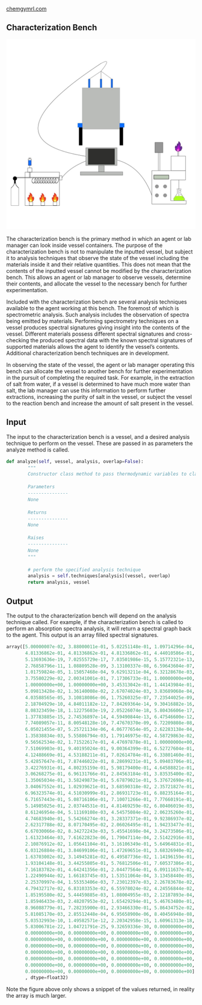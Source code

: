 [chemgymrl.com](https://chemgymrl.com/)

## Characterization Bench

<span style="display:block;text-align:center">![Characterization](tutorial_figures/characterization.png)

The characterization bench is the primary method in which an agent or lab manager can look inside vessel containers. The purpose of the characterization bench is not to manipulate the inputted vessel, but subject it to analysis techniques that observe the state of the vessel including the materials inside it and their relative quantities. This does not mean that the contents of the inputted vessel cannot be modified by the characterization bench. This allows an agent or lab manager to observe vessels, determine their contents, and allocate the vessel to the necessary bench for further experimentation.
 

Included with the characterization bench are several analysis techniques available to the agent working at this bench. The foremost of which is spectrometric analysis. Such analysis includes the observation of spectra being emitted by materials. Performing spectrometry techniques on a vessel produces spectral signatures giving insight into the contents of the vessel. Different materials possess different spectral signatures and cross-checking the produced spectral data with the known spectral signatures of supported materials allows the agent to identify the vessel’s contents. Additional characterization bench techniques are in development.
 

In observing the state of the vessel, the agent or lab manager operating this bench can allocate the vessel to another bench for further experimentation in the pursuit of completing the required task. For example, in the extraction of salt from water, if a vessel is determined to have much more water than salt, the lab manager can use this information to perform further extractions, increasing the purity of salt in the vessel, or subject the vessel to the reaction bench and increase the amount of salt present in the vessel.

## Input

The input to the characterization bench is a vessel, and a desired analysis technique to perform on the vessel. These are 
passed in as parameters the analyze method is called.

```python
def analyze(self, vessel, analysis, overlap=False):
        """
        Constructor class method to pass thermodynamic variables to class methods.

        Parameters
        ---------------
        None

        Returns
        ---------------
        None

        Raises
        ---------------
        None
        """

        # perform the specified analysis technique
        analysis = self.techniques[analysis](vessel, overlap)
        return analysis, vessel
```

## Output

The output to the characterization bench will depend on the analysis technique called. For example, if the 
characterization bench is called to perform an absorption spectra analysis, it will return a spectral graph back to the 
agent. This output is an array filled spectral signatures.

```python
array([5.00000007e-02, 3.88000011e-01, 5.02251148e-01, 1.09714296e-04,
       4.81336862e-01, 4.81336862e-01, 4.81336862e-01, 4.44010586e-01,
       5.13693636e-19, 7.02555729e-17, 7.03501986e-15, 5.15772321e-13,
       2.76858796e-11, 1.08809528e-09, 3.13100337e-08, 6.59643604e-07,
       1.01759824e-05, 1.15057468e-04, 9.62913211e-04, 6.32128678e-03,
       3.75580229e-02, 2.00341001e-01, 7.17306733e-01, 1.00000000e+00,
       1.00000000e+00, 1.00000000e+00, 3.45313042e-01, 1.44143984e-01,
       5.09813428e-02, 1.36140008e-02, 2.67074024e-03, 3.83689068e-04,
       4.03588565e-05, 3.10818086e-06, 1.75260325e-07, 7.23544025e-09,
       2.18704929e-10, 4.84011182e-12, 7.84269364e-14, 9.30416882e-16,
       8.08323459e-18, 1.12275603e-19, 2.05226074e-18, 5.80436606e-17,
       1.37783885e-15, 2.74536897e-14, 4.59490844e-13, 6.47546600e-12,
       7.74089057e-11, 8.00548128e-10, 7.47670370e-09, 6.72209808e-08,
       6.05021455e-07, 5.25721134e-06, 4.06777654e-05, 2.62283138e-04,
       1.35838834e-03, 5.55886794e-03, 1.79146975e-02, 4.58729863e-02,
       9.56562534e-02, 1.71522617e-01, 4.47697878e-01, 1.00000000e+00,
       7.51069903e-01, 9.40195024e-01, 9.00364399e-01, 6.52727604e-01,
       4.12488669e-01, 4.53188211e-01, 7.02614784e-01, 6.33801460e-01,
       5.42857647e-01, 7.87446022e-01, 8.28699231e-01, 5.09403706e-01,
       3.42276931e-01, 4.80235159e-01, 5.98179400e-01, 4.64588821e-01,
       3.06268275e-01, 6.96131766e-01, 2.84563184e-01, 3.83535400e-02,
       1.35065034e-01, 3.58249873e-01, 5.67879021e-01, 5.37672698e-01,
       3.04067552e-01, 1.02939621e-01, 3.68590318e-02, 2.35721827e-01,
       6.96323574e-01, 4.51030999e-01, 2.86931723e-01, 6.88235164e-01,
       6.71657443e-01, 5.08716106e-01, 7.10071266e-01, 7.77660191e-01,
       5.14985025e-01, 2.03744531e-01, 4.81469259e-02, 6.80406019e-03,
       8.61246954e-04, 5.11169108e-03, 4.54575084e-02, 2.06235260e-01,
       4.74683940e-01, 5.54266274e-01, 3.28337371e-01, 9.92386937e-02,
       2.62317788e-02, 8.07170495e-02, 2.06026495e-01, 1.94233477e-01,
       6.67030066e-02, 8.34272243e-03, 5.45541698e-04, 3.24273586e-01,
       1.61323464e-03, 7.61622823e-06, 1.79047114e-04, 2.51422916e-03,
       2.10876912e-02, 1.05641104e-01, 3.16106349e-01, 5.64964831e-01,
       6.03126884e-01, 3.84699106e-01, 1.47269651e-01, 3.68326940e-02,
       1.63703002e-02, 3.14945281e-02, 6.49587736e-02, 1.14196159e-01,
       1.93104148e-01, 3.44255805e-01, 5.76812506e-01, 7.60537386e-01,
       7.16183782e-01, 4.64241356e-01, 2.04477564e-01, 6.09111637e-02,
       1.22490944e-02, 1.66183745e-03, 1.53511064e-04, 3.13458440e-05,
       2.25370997e-04, 1.55353406e-03, 7.23012397e-03, 2.26783678e-02,
       4.79432717e-02, 6.83103353e-02, 6.55978024e-02, 4.24556844e-02,
       1.85195580e-02, 5.44459885e-03, 1.08004955e-03, 2.12187893e-04,
       1.85946433e-03, 2.48207953e-02, 1.65429294e-01, 5.46763480e-01,
       8.96088779e-01, 7.28235900e-01, 2.93466330e-01, 5.86434752e-02,
       5.81085170e-03, 2.85512448e-04, 6.95658900e-06, 8.40456948e-08,
       5.03532993e-10, 1.49582571e-12, 2.20342958e-15, 1.60961313e-18,
       5.83006781e-22, 1.04721791e-25, 9.32659336e-30, 0.00000000e+00,
       0.00000000e+00, 0.00000000e+00, 0.00000000e+00, 0.00000000e+00,
       0.00000000e+00, 0.00000000e+00, 0.00000000e+00, 0.00000000e+00,
       0.00000000e+00, 0.00000000e+00, 0.00000000e+00, 0.00000000e+00,
       0.00000000e+00, 0.00000000e+00, 0.00000000e+00, 0.00000000e+00,
       0.00000000e+00, 0.00000000e+00, 0.00000000e+00, 0.00000000e+00,
       0.00000000e+00, 0.00000000e+00, 0.00000000e+00, 0.00000000e+00,
       0.00000000e+00, 0.00000000e+00, 0.00000000e+00, 0.00000000e+00]
       , dtype=float32)
```

Note the figure above only shows a snippet of the values returned, in reality the array is much larger.